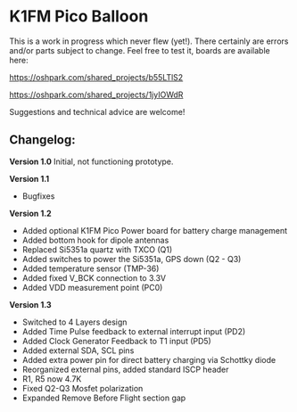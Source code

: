 # K1FM Pico Balloon

This is a work in progress which never flew (yet!). There certainly are errors and/or parts subject to change.
Feel free to test it, boards are available here:

https://oshpark.com/shared_projects/b55LTlS2

https://oshpark.com/shared_projects/1jyIOWdR

Suggestions and technical advice are welcome!

## Changelog:

**Version 1.0**
Initial, not functioning prototype.

**Version 1.1**
- Bugfixes

**Version 1.2**
- Added optional K1FM Pico Power board for battery charge management
- Added bottom hook for dipole antennas
- Replaced Si5351a quartz with TXCO (Q1)
- Added switches to power the Si5351a, GPS down (Q2 - Q3)
- Added temperature sensor (TMP-36)
- Added fixed V_BCK connection to 3.3V
- Added VDD measurement point (PC0)

**Version 1.3**
- Switched to 4 Layers design
- Added Time Pulse feedback to external interrupt input (PD2)
- Added Clock Generator Feedback to T1 input (PD5)
- Added external SDA, SCL pins
- Added extra power pin for direct battery charging via Schottky diode
- Reorganized external pins, added standard ISCP header
- R1, R5 now 4.7K
- Fixed Q2-Q3 Mosfet polarization
- Expanded Remove Before Flight section gap
